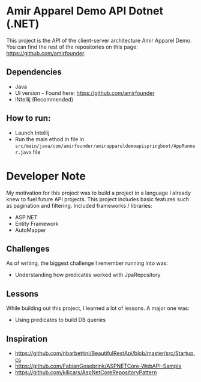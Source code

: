 # Amir Apparel Demo API Dotnet (.NET)

This project is the API of the client-server architecture Amir Apparel Demo. You can find the rest of the repositories on this page: https://github.com/amirfounder.

## Dependencies

- Java
- UI version - Found here: https://github.com/amirfounder
- INtellij (Recommended)

## How to run:

- Launch Intellij
- Run the main ethod in file in `src/main/java/com/amirfounder/amirappareldemoapispringboot/AppRunner.java` file

# Developer Note

My motivation for this project was to build a project in a language I already knew to fuel future API projects.
This project includes basic features such as pagination and filtering. Included frameworks / libraries:

- ASP.NET
- Entity Framework
- AutoMapper

## Challenges

As of writing, the biggest challenge I remember running into was:

- Understanding how predicates worked with JpaRepository

## Lessons

While building out this project, I learned a lot of lessons. A major one was:

- Using predicates to build DB queries

## Inspiration

- https://github.com/nbarbettini/BeautifulRestApi/blob/master/src/Startup.cs
- https://github.com/FabianGosebrink/ASPNETCore-WebAPI-Sample
- https://github.com/kilicars/AspNetCoreRepositoryPattern
